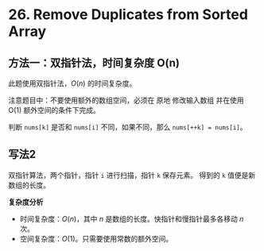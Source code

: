 # 26. Remove Duplicates from Sorted Array

## 方法一：双指针法，时间复杂度 O(n)

此题使用双指针法，$O(n)$ 的时间复杂度。

注意题目中：不要使用额外的数组空间，必须在 原地 修改输入数组 并在使用 O(1) 额外空间的条件下完成。

判断 `nums[k]` 是否和 `nums[i]` 不同，如果不同，那么 `nums[++k] = nums[i]`。


## 写法2

双指针算法，两个指针，指针 `i` 进行扫描，指针 `k` 保存元素。
得到的 `k` 值便是新数组的长度。


**复杂度分析**

- 时间复杂度：$O(n)$，其中 $n$ 是数组的长度。快指针和慢指针最多各移动 $n$ 次。
- 空间复杂度：$O(1)$。只需要使用常数的额外空间。
